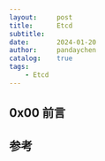 ```yaml
---
layout:     post
title:      Etcd
subtitle:   
date:       2024-01-20
author:     pandaychen
catalog:    true
tags:
    - Etcd
---
```



##  0x00    前言


##  参考

